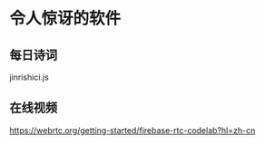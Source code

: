 # 令人惊讶的软件

## 每日诗词

jinrishici.js

## 在线视频
https://webrtc.org/getting-started/firebase-rtc-codelab?hl=zh-cn